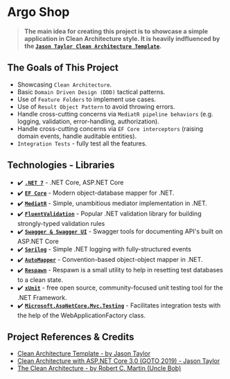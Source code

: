 ﻿# Argo Shop

> **The main idea for creating this project is to showcase a simple application in Clean Architecture style. It is heavily indfluenced by the [`Jason Taylor Clean Architecture Template`](https://github.com/jasontaylordev/CleanArchitecture).**

## The Goals of This Project

- Showcasing `Clean Architecture`.
- Basic `Domain Driven Design (DDD)` tactical patterns.
- Use of `Feature Folders` to implement use cases.
- Use of `Result Object Pattern` to avoid throwing errors.
- Handle cross-cutting concerns via `MediatR pipeline behaviors` (e.g. logging, validation, error-handling, authorization).
- Handle cross-cutting concerns via `EF Core interceptors` (raising domain events, handle auditable entities).
- `Integration Tests` - fully test all the features.

## Technologies - Libraries

- ✔️ **[`.NET 7`](https://dotnet.microsoft.com/download)** - .NET Core, ASP.NET Core
- ✔️ **[`EF Core`](https://github.com/dotnet/efcore)** - Modern object-database mapper for .NET. 
- ✔️ **[`MediatR`](https://github.com/jbogard/MediatR)** - Simple, unambitious mediator implementation in .NET.
- ✔️ **[`FluentValidation`](https://github.com/FluentValidation/FluentValidation)** - Popular .NET validation library for building strongly-typed validation rules
- ✔️ **[`Swagger & Swagger UI`](https://github.com/domaindrivendev/Swashbuckle.AspNetCore)** - Swagger tools for documenting API's built on ASP.NET Core
- ✔️ **[`Serilog`](https://github.com/serilog/serilog)** - Simple .NET logging with fully-structured events
- ✔️ **[`AutoMapper`](https://docs.automapper.org/en/stable/)** - Convention-based object-object mapper in .NET.
- ✔️ **[`Respawn`](https://github.com/jbogard/Respawn)** - Respawn is a small utility to help in resetting test databases to a clean state.
- ✔️ **[`xUnit`](https://xunit.net/)** - free open source, community-focused unit testing tool for the .NET Framework.
- ✔️ **[`Microsoft.AspNetCore.Mvc.Testing`](https://learn.microsoft.com/en-us/aspnet/core/test/integration-tests?view=aspnetcore-7.0)** - Facilitates integration tests with the help of the WebApplicationFactory class.
 

## Project References & Credits

- [Clean Architecture Template - by Jason Taylor](https://github.com/jasontaylordev/CleanArchitecture)
- [Clean Architecture with ASP.NET Core 3.0 (GOTO 2019) - Jason Taylor](https://www.youtube.com/watch?v=dK4Yb6-LxAk)
- [The Clean Architecture - by Robert C. Martin (Uncle Bob)](https://blog.cleancoder.com/uncle-bob/2012/08/13/the-clean-architecture.html)
